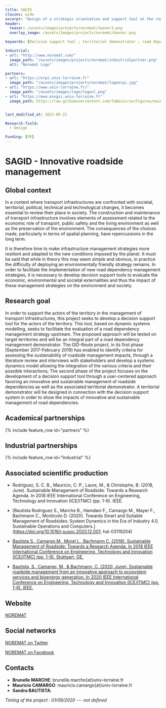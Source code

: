 ```yaml
---
title: SAGID
classes: wide
excerpt: "Design of a strategic orientation and support tool at the regional level for the rational management of roadsides"
header:
  teaser: /assets/images/projects/noremat/teaser3.png
  overlay_image: /assets/images/projects/noremat/banner.png

keywords: [Decision support tool ; territorial demonstrator ; road dependencies]

Industrial:
- url: "http://www.noremat.com/"
  image_path: "/assets/images/projects/noremat/industrialpartner.png"
  alt: "Noremat Logo"

partners:
- url: "https://erpi.univ-lorraine.fr"
  image_path: "/assets/images/projects/noremat/logoerpi.jpg"
- url: "https://www.univ-lorraine.fr/"
  image_path: "/assets/images/logo/logoul.png"
- url: "https://www.ensgsi.univ-lorraine.fr"
  image_path: https://raw.githubusercontent.com/fabbiocrux/Figures/main/Logos/ENSGSI/ENSGSI.jpg


last_modified_at: 2021-05-21  

Research-field:
  - Design

Funding: [FR]
---
```


# SAGID - Innovative roadside management

## Global context

In a context where transport infrastructures are confronted with societal, territorial, political, technical and technological changes, it becomes essential to review their place in society. The construction and maintenance of transport infrastructure involves elements of assessment related to the economic role of transport, public safety and the living environment as well as the preservation of the environment. The consequences of the choices made, particularly in terms of spatial planning, have repercussions in the long term.   

It is therefore time to make infrastructure management strategies more resilient and adapted to the new conditions imposed by the planet. It must be said that while in theory this may seem simple and obvious, in practice the difficulty of deploying an environmentally friendly strategy remains. In order to facilitate the implementation of new road dependency management strategies, it is necessary to develop decision support tools to evaluate the economic, environmental and societal externalities and thus the impact of these management strategies on the environment and society.



## Research goal

In order to support the actors of the territory in the management of transport infrastructures, this project seeks to develop a decision support tool for the actors of the territory. This tool, based on dynamic systems modelling, seeks to facilitate the evaluation of a road dependency management strategy upstream. The proposed approach will be tested on target territories and will be an integral part of a road dependency management demonstrator.
The GID-Route project, in its first phase (September 2017-February 2019) has enabled to identify criteria for assessing the sustainability of roadside management impacts, through a literature review and interviews with stakeholders and develop a systems dynamics model allowing the integration of the various criteria and their possible interactions;
The second phase of the project focuses on the development of a decision support tool through a user-centered approach favoring an innovative and sustainable management of roadside dependencies as well as the associated territorial demonstrator. A territorial demonstrator will be designed in connection with the decision support system in order to show the impacts of innovative and sustainable management of road dependencies.



## Academical partnerships

{% include feature_row id="partners" %}


## Industrial partnerships

{% include feature_row id="Industrial" %}


## Associated scientific production

- Rodriguez, S. C. B., Mauricio, C. P., Laure, M., & Christophe, B. (2018, June). Sustainable Management of Roadside: Towards a Research Agenda. In 2018 IEEE International Conference on Engineering, Technology and Innovation (ICE/ITMC) (pp. 1-9). IEEE.

- [Bautista Rodriguez S., Marche B., Hamdani F., Camargo M., Mayer F., Bachmann C., Monticolo D.  (2020). Towards Smart and Suitable Management of Roadsides: System Dynamics in the Era of Industry 4.0. Sustainable Operations and Computers.](https://doi.org/10.1016/j.susoc.2020.12.001; hal-03119204)

- [Bautista S., Camargo M., Morel L., Bachmann C. (2018). Sustainable Management of Roadside: Towards a Research Agenda. In 2018 IEEE International Conference on Engineering, Technology and Innovation (ICE/ITMC) (pp. 1-9). Stuttgart, GE.](https://doi.org/10.1109/ICE.2018.8436326)  

- [Bautista, S., Camargo, M., & Bachmann, C. (2020, June). Sustainable roadside management from an innovative approach to ecosystem services and bioenergy generation. In 2020 IEEE International Conference on Engineering, Technology and Innovation (ICE/ITMC) (pp. 1-6). IEEE.](https://www.researchgate.net/publication/345085926_Sustainable_roadside_management_from_an_innovative_approach_to_ecosystem_services_and_bioenergy_generation)


## Website

<i class="fas fa-link"></i> [NOREMAT](https://www.noremat.fr)  



##  Social networks

<i class="fab fa-twitter-square"></i> [NOREMAT on Twitter](https://twitter.com/noremat_?lang=fr)  

<i class="fab fa-linkedin"></i> [NOREMAT on Facebook](https://fr-fr.facebook.com/noremat)




## Contacts  

* **Brunelle MARCHE**: brunelle.marche{at}univ-lorraine.fr
* **Mauricio CAMARGO**: mauricio.camargo{at}univ-lorraine.fr
* **Sandra BAUTISTA**:



 *Timing of the project : 01/09/2020 --- not defined*
